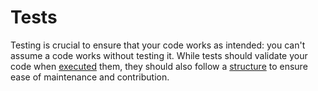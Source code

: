 # Tests

Testing is crucial to ensure that your code works as intended: you can't assume a code works without testing it. While tests should validate your code when [executed](execution.md) them, they should also follow a [structure](structure.md) to ensure ease of maintenance and contribution.
